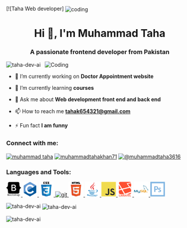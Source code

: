 [![Taha Web developer] <a>
    <img align="center" alt="coding" with="400" height="500" src="https://img.freepik.com/free-vector/website-development-banner_33099-1687.jpg?w=740&t=1692096225~exp=1692096825~hmac=8b425171030a387637bda0db88e45e3a032d44128da2745ed9c9350b91ddf901" alt="Banner Image">
 
</a>

<h1 align="center">Hi 👋, I'm Muhammad Taha</h1>
<h3 align="center">A passionate frontend developer from Pakistan</h3>
<img align="right" alt="Coding" width="400" src="https://img.freepik.com/free-vector/hand-drawn-web-developers_23-2148819604.jpg?w=740&t=st=1692092070~exp=1692092670~hmac=86e150d21e32aefb964fb1b0419bb51199ec6b9a0a5ed2b3b2e443b8506828ef" alt="Web Developers" >

<p align="left"> <img src="https://komarev.com/ghpvc/?username=taha-dev-ai&label=Profile%20views&color=0e75b6&style=flat" alt="taha-dev-ai" /> </p>

- 🔭 I’m currently working on **Doctor Appointment website**

- 🌱 I’m currently learning **courses**

- 💬 Ask me about **Web development front end and back end**

- 📫 How to reach me **tahak654321@gmail.com**

- ⚡ Fun fact **I am funny**

<h3 align="left">Connect with me:</h3>
<p align="left">
<a href="https://fb.com/muhammad taha" target="blank"><img align="center" src="https://raw.githubusercontent.com/rahuldkjain/github-profile-readme-generator/master/src/images/icons/Social/facebook.svg" alt="muhammad taha" height="30" width="40" /></a>
<a href="https://instagram.com/muhammadtahakhan71" target="blank"><img align="center" src="https://raw.githubusercontent.com/rahuldkjain/github-profile-readme-generator/master/src/images/icons/Social/instagram.svg" alt="muhammadtahakhan71" height="30" width="40" /></a>
<a href="https://www.youtube.com/c/@muhammadtaha3616" target="blank"><img align="center" src="https://raw.githubusercontent.com/rahuldkjain/github-profile-readme-generator/master/src/images/icons/Social/youtube.svg" alt="@muhammadtaha3616" height="30" width="40" /></a>
</p>

<h3 align="left">Languages and Tools:</h3>
<p align="left"> <a href="https://getbootstrap.com" target="_blank" rel="noreferrer"> <img src="https://raw.githubusercontent.com/devicons/devicon/master/icons/bootstrap/bootstrap-plain-wordmark.svg" alt="bootstrap" width="40" height="40"/> </a> <a href="https://www.cprogramming.com/" target="_blank" rel="noreferrer"> <img src="https://raw.githubusercontent.com/devicons/devicon/master/icons/c/c-original.svg" alt="c" width="40" height="40"/> </a> <a href="https://www.w3schools.com/css/" target="_blank" rel="noreferrer"> <img src="https://raw.githubusercontent.com/devicons/devicon/master/icons/css3/css3-original-wordmark.svg" alt="css3" width="40" height="40"/> </a> <a href="https://git-scm.com/" target="_blank" rel="noreferrer"> <img src="https://www.vectorlogo.zone/logos/git-scm/git-scm-icon.svg" alt="git" width="40" height="40"/> </a> <a href="https://www.w3.org/html/" target="_blank" rel="noreferrer"> <img src="https://raw.githubusercontent.com/devicons/devicon/master/icons/html5/html5-original-wordmark.svg" alt="html5" width="40" height="40"/> </a> <a href="https://www.java.com" target="_blank" rel="noreferrer"> <img src="https://raw.githubusercontent.com/devicons/devicon/master/icons/java/java-original.svg" alt="java" width="40" height="40"/> </a> <a href="https://developer.mozilla.org/en-US/docs/Web/JavaScript" target="_blank" rel="noreferrer"> <img src="https://raw.githubusercontent.com/devicons/devicon/master/icons/javascript/javascript-original.svg" alt="javascript" width="40" height="40"/> </a> <a href="https://laravel.com/" target="_blank" rel="noreferrer"> <img src="https://raw.githubusercontent.com/devicons/devicon/master/icons/laravel/laravel-plain-wordmark.svg" alt="laravel" width="40" height="40"/> </a> <a href="https://www.mysql.com/" target="_blank" rel="noreferrer"> <img src="https://raw.githubusercontent.com/devicons/devicon/master/icons/mysql/mysql-original-wordmark.svg" alt="mysql" width="40" height="40"/> </a> <a href="https://www.photoshop.com/en" target="_blank" rel="noreferrer"> <img src="https://raw.githubusercontent.com/devicons/devicon/master/icons/photoshop/photoshop-line.svg" alt="photoshop" width="40" height="40"/> </a> </p>

<p><img align="left" src="https://github-readme-stats.vercel.app/api/top-langs?username=taha-dev-ai&show_icons=true&locale=en&layout=compact" alt="taha-dev-ai" /></p>

<p>&nbsp;<img align="center" src="https://github-readme-stats.vercel.app/api?username=taha-dev-ai&show_icons=true&locale=en" alt="taha-dev-ai" /></p>

<p><img align="center" src="https://github-readme-streak-stats.herokuapp.com/?user=taha-dev-ai&" alt="taha-dev-ai" /></p>
